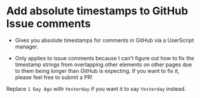 # Add absolute timestamps to GitHub Issue comments
- Gives you absolute timestamps for comments in GitHub via a UserScript manager.

- Only applies to issue comments because I can't figure out how to fix the timestamp strings from overlapping other elements on other pages due to them being longer than GitHub is expecting. If you want to fix it, please feel free to submit a PR!  

Replace ```1 Day Ago``` with ```Yesterday``` if you want it to say ```Yesterday``` instead. 
